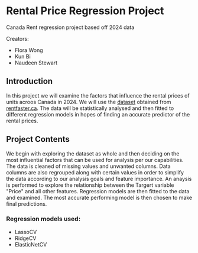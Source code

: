 # Rental Price Regression Project
Canada Rent regression project based off 2024 data

Creators:
- Flora Wong
- Kun Bi
- Naudeen Stewart

## Introduction
  In this project we will examine the factors that influence the rental prices of units acroos Canada in 2024.
We will use the [dataset](canada_rent.csv) obtained from [rentfaster.ca](https://www.rentfaster.ca/?utm_source=OOH&utm_medium=sign&utm_campaign=ca).
The data will be statistically analysed and then fitted to different regression models in hopes of finding an accurate predictor of the rental prices.

## Project Contents
  We begin with exploring the dataset as whole and then deciding on the most influential factors that can be used for analysis per our capabilities.
The data is cleaned of missing values and unwanted columns. Data columns are also regrouped along with certain values in order to simplify the data according 
to our analysis goals and feature importance. An anaysis is performed to explore the relationship between the Targert variable "Price" and all other features.
Regression models are then fitted to the data and examined. The most accurate performing model is then chosen to make final predictions.

### Regression models used:
- LassoCV
- RidgeCV
- ElasticNetCV
